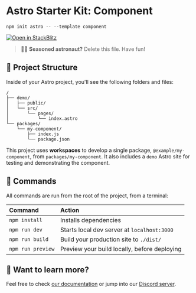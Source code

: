 # Astro Starter Kit: Component

```
npm init astro -- --template component
```

[![Open in StackBlitz](https://developer.stackblitz.com/img/open_in_stackblitz.svg)](https://stackblitz.com/github/withastro/astro/tree/latest/examples/component)

> 🧑‍🚀 **Seasoned astronaut?** Delete this file. Have fun!

## 🚀 Project Structure

Inside of your Astro project, you'll see the following folders and files:

```
/
├── demo/
│   ├── public/
│   └── src/
│       └── pages/
│           └── index.astro
└── packages/
    └── my-component/
        ├── index.js
        └── package.json
```

This project uses **workspaces** to develop a single package, `@example/my-component`, from `packages/my-component`. It also includes a `demo` Astro site for testing and demonstrating the component.



## 🧞 Commands

All commands are run from the root of the project, from a terminal:

| Command           | Action                                       |
|:----------------  |:-------------------------------------------- |
| `npm install`     | Installs dependencies                        |
| `npm run dev`     | Starts local dev server at `localhost:3000`  |
| `npm run build`   | Build your production site to `./dist/`      |
| `npm run preview` | Preview your build locally, before deploying |

## 👀 Want to learn more?

Feel free to check [our documentation](https://docs.astro.build) or jump into our [Discord server](https://astro.build/chat).
